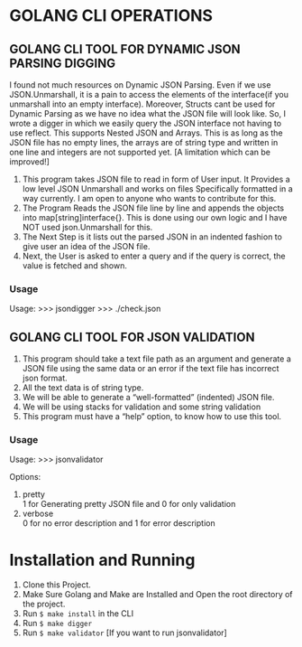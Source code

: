 # GOLANG CLI OPERATIONS

## GOLANG CLI TOOL FOR DYNAMIC JSON PARSING DIGGING

I found not much resources on Dynamic JSON Parsing. Even if we use JSON.Unmarshall, it is a pain to access the elements of the interface(if you unmarshall into an empty interface). Moreover, Structs cant be used for Dynamic Parsing as we have no idea what the JSON file will look like. So, I wrote a digger in which we easily query the JSON interface not having to use reflect. This supports Nested JSON and Arrays. This is as long as the JSON file has no empty lines, the arrays are of string type and written in one line and integers are not supported yet. \[A limitation which can be improved!\]

1. This program takes JSON file to read in form of User input. It Provides a low level JSON Unmarshall and works on files Specifically formatted in a way currently. I am open to anyone who wants to contribute for this.
2. The Program Reads the JSON file line by line and appends the objects into map\[string\]interface{}. This is done using our own logic and I have NOT used json.Unmarshall for this. 
3. The Next Step is it lists out the parsed JSON in an indented fashion to give user an idea of the JSON file.
4. Next, the User is asked to enter a query and if the query is correct, the value is fetched and shown.


### Usage
Usage:  >>> jsondigger
        >>> ./check.json

## GOLANG CLI TOOL FOR JSON VALIDATION

1. This program should take a text file path as an argument and generate a JSON file using the same data or an error if the text file has incorrect json format.
2. All the text data is of string type.
3. We will be able to generate a “well-formatted” (indented) JSON file.
4. We will be using stacks for validation and some string validation
5. This program must have a “help” option, to know how to use this tool.

### Usage
Usage:  >>> jsonvalidator 

Options:
1. pretty <br>
            1 for Generating pretty JSON file and 0 for only validation
2. verbose <br>
            0 for no error description and 1 for error description

# Installation and Running
1. Clone this Project.
2. Make Sure Golang and Make are Installed and Open the root directory of the project.
3. Run `$ make install` in the CLI
4. Run `$ make digger`
5. Run `$ make validator` \[If you want to run jsonvalidator\]